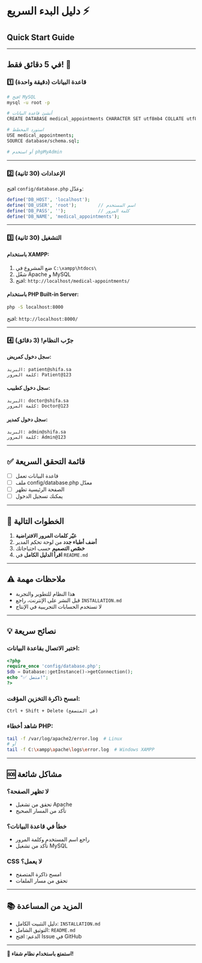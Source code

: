 # دليل البدء السريع ⚡
## Quick Start Guide

---

## في 5 دقائق فقط! 🚀

### 1️⃣ قاعدة البيانات (دقيقة واحدة)

```bash
# افتح MySQL
mysql -u root -p

# أنشئ قاعدة البيانات
CREATE DATABASE medical_appointments CHARACTER SET utf8mb4 COLLATE utf8mb4_unicode_ci;

# استورد المخطط
USE medical_appointments;
SOURCE database/schema.sql;

# أو استخدم phpMyAdmin
```

---

### 2️⃣ الإعدادات (30 ثانية)

افتح `config/database.php` وعدّل:

```php
define('DB_HOST', 'localhost');
define('DB_USER', 'root');        // اسم المستخدم
define('DB_PASS', '');            // كلمة المرور
define('DB_NAME', 'medical_appointments');
```

---

### 3️⃣ التشغيل (30 ثانية)

#### باستخدام XAMPP:
1. ضع المشروع في `C:\xampp\htdocs\`
2. شغّل Apache و MySQL
3. افتح: `http://localhost/medical-appointments/`

#### باستخدام PHP Built-in Server:
```bash
php -S localhost:8000
```
افتح: `http://localhost:8000/`

---

### 4️⃣ جرّب النظام! (3 دقائق)

#### سجل دخول كمريض:
```
البريد: patient@shifa.sa
كلمة المرور: Patient@123
```

#### سجل دخول كطبيب:
```
البريد: doctor@shifa.sa
كلمة المرور: Doctor@123
```

#### سجل دخول كمدير:
```
البريد: admin@shifa.sa
كلمة المرور: Admin@123
```

---

## ✅ قائمة التحقق السريعة

- [ ] قاعدة البيانات تعمل
- [ ] ملف config/database.php معدّل
- [ ] الصفحة الرئيسية تظهر
- [ ] يمكنك تسجيل الدخول

---

## 🎯 الخطوات التالية

1. **غيّر كلمات المرور الافتراضية**
2. **أضف أطباء جدد** من لوحة تحكم المدير
3. **خصّص التصميم** حسب احتياجاتك
4. **اقرأ الدليل الكامل** في `README.md`

---

## ⚠️ ملاحظات مهمة

- هذا النظام للتطوير والتجربة
- قبل النشر على الإنترنت، راجع `INSTALLATION.md`
- لا تستخدم الحسابات التجريبية في الإنتاج

---

## 💡 نصائح سريعة

### اختبر الاتصال بقاعدة البيانات:
```php
<?php
require_once 'config/database.php';
$db = Database::getInstance()->getConnection();
echo "✅ متصل!";
?>
```

### امسح ذاكرة التخزين المؤقت:
```
Ctrl + Shift + Delete (في المتصفح)
```

### شاهد أخطاء PHP:
```bash
tail -f /var/log/apache2/error.log  # Linux
# أو
tail -f C:\xampp\apache\logs\error.log  # Windows XAMPP
```

---

## 🆘 مشاكل شائعة

### لا تظهر الصفحة؟
- تحقق من تشغيل Apache
- تأكد من المسار الصحيح

### خطأ في قاعدة البيانات؟
- راجع اسم المستخدم وكلمة المرور
- تأكد من تشغيل MySQL

### CSS لا يعمل؟
- امسح ذاكرة المتصفح
- تحقق من مسار الملفات

---

## 📚 المزيد من المساعدة

- دليل التثبيت الكامل: `INSTALLATION.md`
- التوثيق الشامل: `README.md`
- الدعم: افتح Issue في GitHub

---

**🎉 استمتع باستخدام نظام شفاء!**
